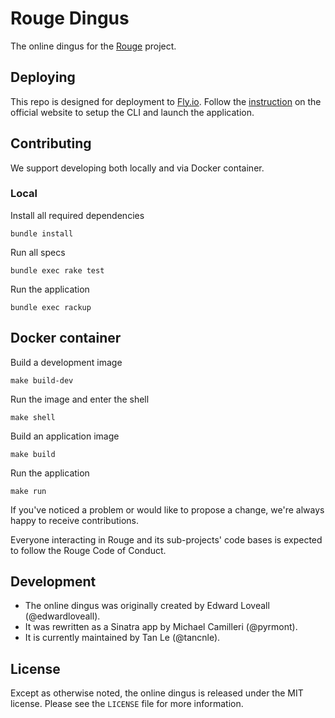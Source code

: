 # Rouge Dingus

The online dingus for the [Rouge](https://github.com/rouge-ruby/rouge) project.

## Deploying

This repo is designed for deployment to [Fly.io](https://fly.io). Follow the
[instruction](https://fly.io/docs/speedrun/) on the official website to setup the
CLI and launch the application.

## Contributing

We support developing both locally and via Docker container.

### Local

Install all required dependencies

```shell
bundle install
```

Run all specs

```shell
bundle exec rake test
```

Run the application

```shell
bundle exec rackup
```

## Docker container

Build a development image

```shell
make build-dev
```

Run the image and enter the shell

```shell
make shell
```

Build an application image

```shell
make build
```

Run the application

```shell
make run
```

If you've noticed a problem or would like to propose a change, we're always
happy to receive contributions.

Everyone interacting in Rouge and its sub-projects' code bases is expected to follow
the Rouge Code of Conduct.

## Development

- The online dingus was originally created by Edward Loveall (@edwardloveall).
- It was rewritten as a Sinatra app by Michael Camilleri (@pyrmont).
- It is currently maintained by Tan Le (@tancnle).

## License

Except as otherwise noted, the online dingus is released under the MIT license.
Please see the `LICENSE` file for more information.
